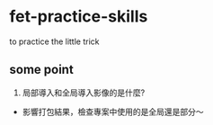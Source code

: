 # fet-practice-skills

to practice the little trick

## some point

1. 局部導入和全局導入影像的是什麼?

- 影響打包結果，檢查專案中使用的是全局還是部分～
